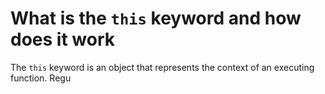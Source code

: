 # What is the `this` keyword and how does it work

The `this` keyword is an object that represents the context of an executing function. Regu